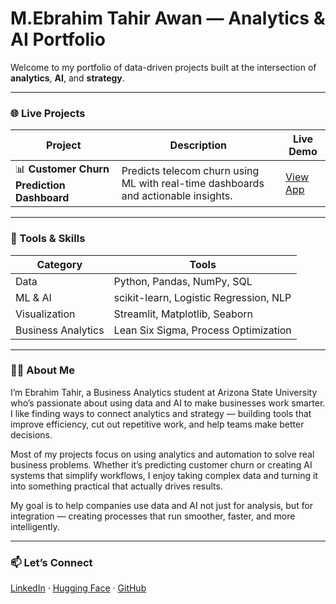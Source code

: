 # M.Ebrahim Tahir Awan — Analytics & AI Portfolio

Welcome to my portfolio of data-driven projects built at the intersection of **analytics**, **AI**, and **strategy**.

---

### 🌐 Live Projects
| Project | Description | Live Demo |
|----------|--------------|-----------|
| 📊 **Customer Churn Prediction Dashboard** | Predicts telecom churn using ML with real-time dashboards and actionable insights. | [View App](https://ebrahimtahirr-customer-churn-dashboard.hf.space) |

---

### 🧰 Tools & Skills
| Category | Tools |
|-----------|-------|
| Data | Python, Pandas, NumPy, SQL |
| ML & AI | scikit-learn, Logistic Regression, NLP |
| Visualization | Streamlit, Matplotlib, Seaborn |
| Business Analytics | Lean Six Sigma, Process Optimization |

---

### 🧑‍💼 About Me
I’m Ebrahim Tahir, a Business Analytics student at Arizona State University who’s passionate about using data and AI to make businesses work smarter. I like finding ways to connect analytics and strategy — building tools that improve efficiency, cut out repetitive work, and help teams make better decisions.

Most of my projects focus on using analytics and automation to solve real business problems. Whether it’s predicting customer churn or creating AI systems that simplify workflows, I enjoy taking complex data and turning it into something practical that actually drives results.

My goal is to help companies use data and AI not just for analysis, but for integration — creating processes that run smoother, faster, and more intelligently.

---

### 📫 Let’s Connect
[LinkedIn](www.linkedin.com/in/m-ebrahim-tahir-awan-660029231) · [Hugging Face](https://huggingface.co/Ebrahimtahirr) · [GitHub](https://github.com/Ebrahimtahirr)
